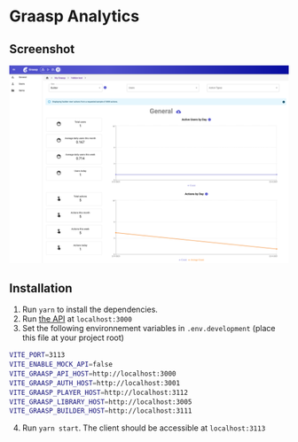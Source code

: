 # Graasp Analytics

## Screenshot

<img width="1381" alt="graasp analytics" src="docs/assets/screenshot-v1.3.0.png">

## Installation

1. Run `yarn` to install the dependencies.
2. Run [the API](https://github.com/graasp/graasp) at `localhost:3000`
3. Set the following environnement variables in `.env.development` (place this file at your project root)

```sh
VITE_PORT=3113
VITE_ENABLE_MOCK_API=false
VITE_GRAASP_API_HOST=http://localhost:3000
VITE_GRAASP_AUTH_HOST=http://localhost:3001
VITE_GRAASP_PLAYER_HOST=http://localhost:3112
VITE_GRAASP_LIBRARY_HOST=http://localhost:3005
VITE_GRAASP_BUILDER_HOST=http://localhost:3111
```

4. Run `yarn start`. The client should be accessible at `localhost:3113`
